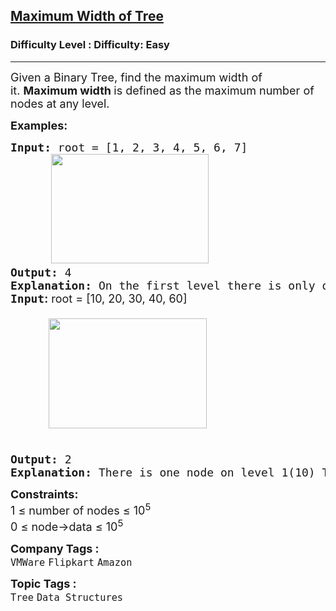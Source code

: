 <h2><a href="https://www.geeksforgeeks.org/problems/maximum-width-of-tree/1?page=1&category=Tree&difficulty=Easy&sortBy=submissions">Maximum Width of Tree</a></h2><h3>Difficulty Level : Difficulty: Easy</h3><hr><div class="problems_problem_content__Xm_eO"><p><span style="font-size: 18px;">Given a Binary Tree, find the maximum width of it.&nbsp;<strong>Maximum width </strong>is defined as the maximum number of nodes at any level.<br></span></p>
<p><span style="font-size: 18px;"><strong>Examples:</strong></span></p>
<pre><span style="font-size: 18px;"><strong>Input:</strong> root = [1, 2, 3, 4, 5, 6, 7]<br>      <img src="https://media.geeksforgeeks.org/img-practice/prod/addEditProblem/700159/Web/Other/blobid0_1754464633.webp" width="252" height="175"> <strong> &nbsp; </strong>
<strong>Output: </strong>4
<strong>Explanation: </strong>On the first level there is only one node [1]. On the second level there are two nodes [2, 3]. On the third level there are 4 nodes [4, 5, 6, 7], clearly it is the maximum number of nodes at any level.</span>
<span style="font-size: 18px;"><strong>Input</strong></span><strong style="font-size: 18px; font-family: -apple-system, BlinkMacSystemFont, 'Segoe UI', Roboto, Oxygen, Ubuntu, Cantarell, 'Open Sans', 'Helvetica Neue', sans-serif;">:</strong><span style="font-size: 18px; font-family: -apple-system, BlinkMacSystemFont, 'Segoe UI', Roboto, Oxygen, Ubuntu, Cantarell, 'Open Sans', 'Helvetica Neue', sans-serif;"> root = [10, 20, 30, 40, 60] &nbsp; <br>&nbsp; <br>            <img src="https://media.geeksforgeeks.org/img-practice/prod/addEditProblem/700159/Web/Other/blobid1_1756989561.webp" width="253" height="176"><br>  </span></pre>
<pre><span style="font-size: 18px;"><strong>Output: </strong>2<br></span><span style="font-size: 18px;"><strong>Explanation: </strong>There is one node on level 1(10) There is two node on level 2(20, 30) There is two node on level 3(40, 60) Hence the answer is 2</span>
</pre>
<p><span style="font-size: 18px;"><strong>Constraints:</strong><br>1 ≤ number of nodes ≤ 10<sup>5</sup><br>0 ≤ node-&gt;data ≤ 10<sup>5</sup></span></p></div><p><span style=font-size:18px><strong>Company Tags : </strong><br><code>VMWare</code>&nbsp;<code>Flipkart</code>&nbsp;<code>Amazon</code>&nbsp;<br><p><span style=font-size:18px><strong>Topic Tags : </strong><br><code>Tree</code>&nbsp;<code>Data Structures</code>&nbsp;
